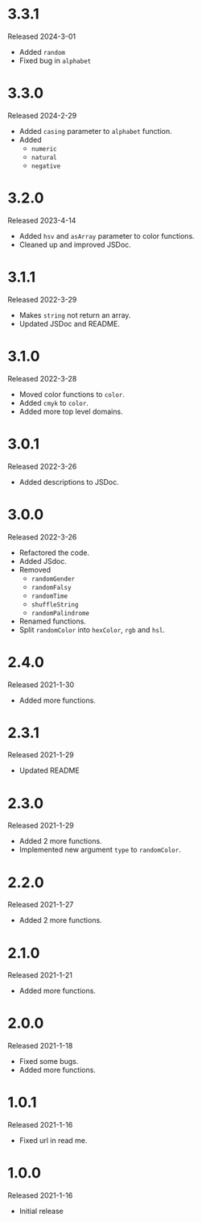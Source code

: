 # 3.3.1

Released 2024-3-01

- Added `random`
- Fixed bug in `alphabet`

# 3.3.0

Released 2024-2-29

- Added `casing` parameter to `alphabet` function.
- Added
  - `numeric`
  - `natural`
  - `negative`

# 3.2.0

Released 2023-4-14

- Added `hsv` and `asArray` parameter to color functions.
- Cleaned up and improved JSDoc.

# 3.1.1

Released 2022-3-29

- Makes `string` not return an array.
- Updated JSDoc and README.

# 3.1.0

Released 2022-3-28

- Moved color functions to `color`.
- Added `cmyk` to `color`.
- Added more top level domains.

# 3.0.1

Released 2022-3-26

- Added descriptions to JSDoc.

# 3.0.0

Released 2022-3-26

- Refactored the code.
- Added JSdoc.
- Removed
  - `randomGender`
  - `randomFalsy`
  - `randomTime`
  - `shuffleString`
  - `randomPalindrome`
- Renamed functions.
- Split `randomColor` into `hexColor`, `rgb` and `hsl`.

# 2.4.0

Released 2021-1-30

- Added more functions.

# 2.3.1

Released 2021-1-29

- Updated README

# 2.3.0

Released 2021-1-29

- Added 2 more functions.
- Implemented new argument `type` to `randomColor`.

# 2.2.0

Released 2021-1-27

- Added 2 more functions.

# 2.1.0

Released 2021-1-21

- Added more functions.

# 2.0.0

Released 2021-1-18

- Fixed some bugs.
- Added more functions.

# 1.0.1

Released 2021-1-16

- Fixed url in read me.

# 1.0.0

Released 2021-1-16

- Initial release
